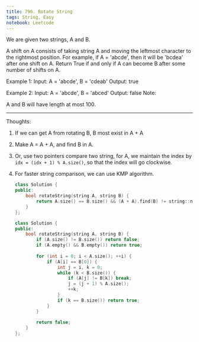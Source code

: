 ```yaml
---
title: 796. Rotate String
tags: String, Easy
notebook: Leetcode
---
```


We are given two strings, A and B.

A shift on A consists of taking string A and moving the leftmost character to the rightmost position. For example, if A = 'abcde', then it will be 'bcdea' after one shift on A. Return True if and only if A can become B after some number of shifts on A.

Example 1:
Input: A = 'abcde', B = 'cdeab'
Output: true

Example 2:
Input: A = 'abcde', B = 'abced'
Output: false
Note:

A and B will have length at most 100.

----------
Thoughts:
1. If we can get A from rotating B, B most exist in A + A
2. Make A = A + A, and find B in A.
3. Or, use two pointers compare two string, for A, we maintain the index by `idx = (idx + 1) % A.size()`, so that the index will go clockwise.
4. For faster string comparison, we can use KMP algorithm.


    ```c++
    class Solution {
    public:
        bool rotateString(string A, string B) {
            return A.size() == B.size() && (A + A).find(B) != string::npos;
        }
    };
    ```

    ```c++
    class Solution {
    public:
        bool rotateString(string A, string B) {
            if (A.size() != B.size()) return false;
            if (A.empty() && B.empty()) return true;
            
            for (int i = 0; i < A.size(); ++i) {
                if (A[i] == B[0]) {
                    int j = i, k = 0;
                    while (k < B.size()) {
                        if (A[j] != B[k]) break;
                        j = (j + 1) % A.size();
                        ++k;
                    }
                    if (k == B.size()) return true;
                }
            }
            
            return false;
        }
    };
    ```